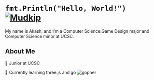 # ```fmt.Println("Hello, World!")``` [![Mudkip](https://img.pokemondb.net/sprites/black-white/anim/normal/mudkip.gif)](https://pokemondb.net/pokedex/mudkip)
My name is Akash, and I'm a Computer Science:Game Design major and Computer Science minor at UCSC.
## About Me            
🏫 Junior at UCSC

🔭 Currently learning three.js and go ![gopher](https://raw.githubusercontent.com/egonelbre/gophers/master/animation/2bit-sprite/run.gif)
